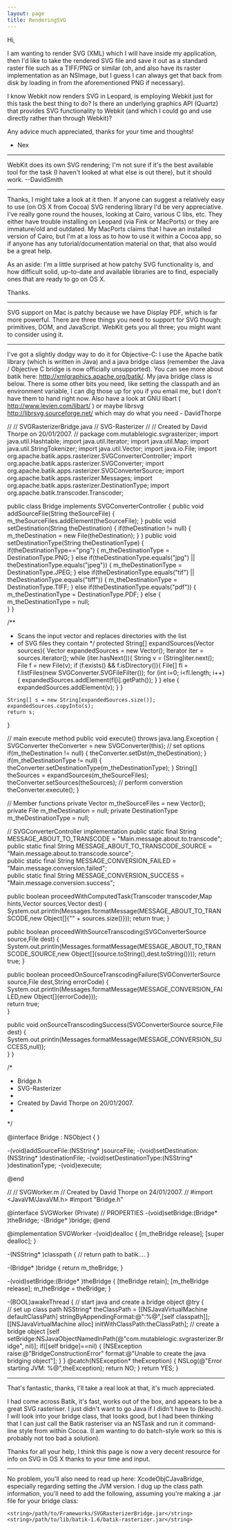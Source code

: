```yaml
---
layout: page
title: RenderingSVG
---
```




Hi,

I am wanting to render SVG (XML) which I will have inside my application, then I'd like to take the rendered SVG file and save it out as a standard raster file such as a TIFF/PNG or similar (oh, and also have its raster implementation as an NSImage, but I guess I can always get that back from disk by loading in from the aforementioned PNG if necessary).

I know Webkit now renders SVG in Leopard, is employing Webkit just for this task the best thing to do? Is there an underlying graphics API (Quartz) that provides SVG functionality to Webkit (and which I could go and use directly rather than through Webkit)?

Any advice much appreciated, thanks for your time and thoughts!

- Nex

----

WebKit does its own SVG rendering; I'm not sure if it's the best available tool for the task (I haven't looked at what else is out there), but it should work. --DavidSmith

----

Thanks, I might take a look at it then. If anyone can suggest a relatively easy to use (on OS X from Cocoa) SVG rendering library I'd be very appreciative. I've really gone round the houses, looking at Cairo, various C libs, etc. They either have trouble installing on Leopard (via Fink or MacPorts) or they are immature/old and outdated. My MacPorts claims that I have an installed version of Cairo, but I'm at a loss as to how to use it within a Cocoa app, so if anyone has any tutorial/documentation material on that, that also would be a great help.

As an aside: I'm a little surprised at how patchy SVG functionality is, and how difficult solid, up-to-date and available libraries are to find, especially ones that are ready to go on OS X.

Thanks.

----
SVG support on Mac is patchy because we have Display PDF, which is far more powerful.  There are three things you need to support for SVG though: primitives, DOM, and JavaScript.  WebKit gets you all three; you might want to consider using it.

----

I've got a slightly dodgy way to do it for Objective-C: I use the Apache batik library (which is written in Java) and a java bridge class (remember the Java / Objective C bridge is now officially unsupported). You can see more about batik here: http://xmlgraphics.apache.org/batik/. My java bridge class is below. There is some other bits you need, like setting the classpath and an environment variable, I can dig those up for you if you email me, but I don't have them to hand right now. Also have a look at GNU libart ( http://www.levien.com/libart/ ) or maybe librsvg http://librsvg.sourceforge.net/ which may do what you need - DavidThorpe

    
//
//  SVGRasterizerBridge.java
//  SVG-Rasterizer
//
//  Created by David Thorpe on 20/01/2007.
//
package com.mutablelogic.svgrasterizer;
import java.util.Hashtable;
import java.util.Iterator;
import java.util.Map;
import java.util.StringTokenizer;
import java.util.Vector;
import java.io.File;
import org.apache.batik.apps.rasterizer.SVGConverterController;
import org.apache.batik.apps.rasterizer.SVGConverter;
import org.apache.batik.apps.rasterizer.SVGConverterSource;
import org.apache.batik.apps.rasterizer.Messages;
import org.apache.batik.apps.rasterizer.DestinationType;
import org.apache.batik.transcoder.Transcoder;

public class Bridge implements SVGConverterController {
  public void addSourceFile(String theSourceFile) {
    m_theSourceFiles.addElement(theSourceFile);
  }
  public void setDestination(String theDestination) {
    if(theDestination != null) {
      m_theDestination = new File(theDestination);
    }
  }
  public void setDestinationType(String theDestinationType) {
    if(theDestinationType=="png") {
      m_theDestinationType = DestinationType.PNG;
    } else if(theDestinationType.equals("jpg") || theDestinationType.equals("jpeg")) {
      m_theDestinationType = DestinationType.JPEG;
    } else if(theDestinationType.equals("tif") || theDestinationType.equals("tiff")) {
      m_theDestinationType = DestinationType.TIFF;
    } else if(theDestinationType.equals("pdf")) {
      m_theDestinationType = DestinationType.PDF;
    } else {
      m_theDestinationType = null;      
    }
  }

  /**
  * Scans the input vector and replaces directories with the list
   * of SVG files they contain
   */
  protected String[] expandSources(Vector sources){
    Vector expandedSources = new Vector();
    Iterator iter = sources.iterator();
    while (iter.hasNext()){
      String v = (String)iter.next();
      File f = new File(v);
      if (f.exists() && f.isDirectory()){
        File[] fl = f.listFiles(new SVGConverter.SVGFileFilter());
        for (int i=0; i<fl.length; i++){
          expandedSources.addElement(fl[i].getPath());
        }
      } else {
        expandedSources.addElement(v);
      }
    }
    
    String[] s = new String[expandedSources.size()];
    expandedSources.copyInto(s);
    return s;
  }
  
  // main execute method
  public void execute() throws java.lang.Exception {
    SVGConverter theConverter = new SVGConverter(this);
    // set options
    if(m_theDestination != null) {
      theConverter.setDst(m_theDestination);
    }
    if(m_theDestinationType != null) {
      theConverter.setDestinationType(m_theDestinationType);
    }
    String[] theSources = expandSources(m_theSourceFiles);
    theConverter.setSources(theSources);
    // perform converstion
    theConverter.execute();
  }

  // Member functions
  private Vector m_theSourceFiles = new Vector();
  private File m_theDestination = null;
  private DestinationType m_theDestinationType = null;
  
  // SVGConverterController implementation
  public static final String MESSAGE_ABOUT_TO_TRANSCODE = "Main.message.about.to.transcode"; 
  public static final String MESSAGE_ABOUT_TO_TRANSCODE_SOURCE = "Main.message.about.to.transcode.source";  
  public static final String MESSAGE_CONVERSION_FAILED = "Main.message.conversion.failed";  
  public static final String MESSAGE_CONVERSION_SUCCESS = "Main.message.conversion.success";
  
  public boolean proceedWithComputedTask(Transcoder transcoder,Map hints,Vector sources,Vector dest) {
    System.out.println(Messages.formatMessage(MESSAGE_ABOUT_TO_TRANSCODE,new Object[]{"" + sources.size()}));
    return true;
  }

  public boolean proceedWithSourceTranscoding(SVGConverterSource source,File dest) {
    System.out.println(Messages.formatMessage(MESSAGE_ABOUT_TO_TRANSCODE_SOURCE,new Object[]{source.toString(),dest.toString()}));
    return true;
  }
  
  public boolean proceedOnSourceTranscodingFailure(SVGConverterSource source,File dest,String errorCode) {
    System.out.println(Messages.formatMessage(MESSAGE_CONVERSION_FAILED,new Object[]{errorCode}));    
    return true;        
  }
  
  public void onSourceTranscodingSuccess(SVGConverterSource source,File dest) {
    System.out.println(Messages.formatMessage(MESSAGE_CONVERSION_SUCCESS,null));    
  }
}


    
/*
 *  Bridge.h
 *  SVG-Rasterizer
 *
 *  Created by David Thorpe on 20/01/2007.
 *
 */

@interface Bridge : NSObject { }

-(void)addSourceFile:(NSString* )sourceFile;
-(void)setDestination:(NSString* )destinationFile;
-(void)setDestinationType:(NSString* )destinationType;
-(void)execute;

@end


    
//
//  SVGWorker.m
//  Created by David Thorpe on 24/01/2007.
//
#import <JavaVM/JavaVM.h>
#import "Bridge.h"

@interface SVGWorker (Private)
// PROPERTIES
-(void)setBridge:(Bridge* )theBridge;
-(Bridge* )bridge;
@end

@implementation SVGWorker
-(void)dealloc {
  [m_theBridge release];
  [super dealloc];
}

-(NSString* )classpath {
  // return path to batik....
}

-(Bridge* )bridge {
  return m_theBridge;
}

-(void)setBridge:(Bridge* )theBridge {
  [theBridge retain];
  [m_theBridge release];
  m_theBridge = theBridge;
}

-(BOOL)awakeThread {
  // start java and create a bridge object
  @try {  
    // set up class path
    NSString* theClassPath = [[NSJavaVirtualMachine defaultClassPath] stringByAppendingFormat:@":%@",[self classpath]];
    [[NSJavaVirtualMachine alloc] initWithClassPath:theClassPath];
    // create a bridge object
    [self setBridge:NSJavaObjectNamedInPath(@"com.mutablelogic.svgrasterizer.Bridge", nil)];
    if([self bridge]==nil) {
      [NSException raise:@"BridgeConstructionError" format:@"Unable to create the java bridging object"];
    }
  } @catch(NSException* theException) {
    NSLog(@"Error starting JVM: %@",theException);
    return NO;
  }
  return YES;
}



----

That's fantastic, thanks, I'll take a real look at that, it's much appreciated.

I had come across Batik, it's fast, works out of the box, and appears to be a great SVG rasteriser. I just didn't want to go Java if I didn't have to (bleuch). I will look into your bridge class, that looks good, but I had been thinking that I can just call the Batik rasteriser via an NSTask and run it command-line style from within Cocoa. (I am wanting to do batch-style work so this is probably not too bad a solution).

Thanks for all your help, I think this page is now a very decent resource for info on SVG in OS X thanks to your time and input.

----

No problem, you'll also need to read up here: XcodeObjCJavaBridge, especially regarding setting the JVM version. I dug up the class path information, you'll need to add the following, assuming you're making a .jar file for your bridge class:

    
    <string>/path/to/Frameworks/SVGRasterizerBridge.jar</string>
    <string>/path/to/lib/batik-1.6/batik-rasterizer.jar</string>

